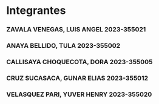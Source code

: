 <H1>Integrantes</H1>
<h3>ZAVALA VENEGAS, LUIS ANGEL 	2023-355021</h3>
<h3>ANAYA BELLIDO, TULA 			2023-355002 </h3>
<h3>CALLISAYA CHOQUECOTA, DORA 	2023-355005</h3>
<h3>CRUZ SUCASACA, GUNAR ELIAS 	2023-355012</h3>
<h3>VELASQUEZ PARI, YUVER HENRY	2023-355020</h3>
